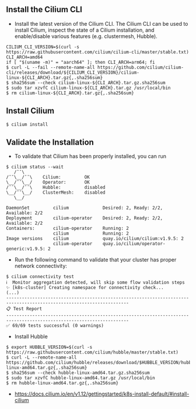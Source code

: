 ## Install the Cilium CLI
- Install the latest version of the Cilium CLI. The Cilium CLI can be used to install Cilium, inspect the state of a Cilium installation, and enable/disable various features (e.g. clustermesh, Hubble).
```
CILIUM_CLI_VERSION=$(curl -s https://raw.githubusercontent.com/cilium/cilium-cli/master/stable.txt)
CLI_ARCH=amd64
if [ "$(uname -m)" = "aarch64" ]; then CLI_ARCH=arm64; fi
$ curl -L --fail --remote-name-all https://github.com/cilium/cilium-cli/releases/download/${CILIUM_CLI_VERSION}/cilium-linux-${CLI_ARCH}.tar.gz{,.sha256sum}
$ sha256sum --check cilium-linux-${CLI_ARCH}.tar.gz.sha256sum
$ sudo tar xzvfC cilium-linux-${CLI_ARCH}.tar.gz /usr/local/bin
$ rm cilium-linux-${CLI_ARCH}.tar.gz{,.sha256sum}
```

## Install Cilium
```
$ cilium install
```

## Validate the Installation
- To validate that Cilium has been properly installed, you can run
```
$ cilium status --wait
   /¯¯\
/¯¯\__/¯¯\    Cilium:         OK
\__/¯¯\__/    Operator:       OK
/¯¯\__/¯¯\    Hubble:         disabled
\__/¯¯\__/    ClusterMesh:    disabled
   \__/

DaemonSet         cilium             Desired: 2, Ready: 2/2, Available: 2/2
Deployment        cilium-operator    Desired: 2, Ready: 2/2, Available: 2/2
Containers:       cilium-operator    Running: 2
                  cilium             Running: 2
Image versions    cilium             quay.io/cilium/cilium:v1.9.5: 2
                  cilium-operator    quay.io/cilium/operator-generic:v1.9.5: 2
```

- Run the following command to validate that your cluster has proper network connectivity:
```
$ cilium connectivity test
ℹ️  Monitor aggregation detected, will skip some flow validation steps
✨ [k8s-cluster] Creating namespace for connectivity check...
(...)
---------------------------------------------------------------------------------------------------------------------
📋 Test Report
---------------------------------------------------------------------------------------------------------------------
✅ 69/69 tests successful (0 warnings)
```

- Install Hubble 
```
$ export HUBBLE_VERSION=$(curl -s https://raw.githubusercontent.com/cilium/hubble/master/stable.txt)
$ curl -L --remote-name-all https://github.com/cilium/hubble/releases/download/$HUBBLE_VERSION/hubble-linux-amd64.tar.gz{,.sha256sum}
$ sha256sum --check hubble-linux-amd64.tar.gz.sha256sum
$ sudo tar xzvfC hubble-linux-amd64.tar.gz /usr/local/bin
$ rm hubble-linux-amd64.tar.gz{,.sha256sum}
```

- https://docs.cilium.io/en/v1.12/gettingstarted/k8s-install-default/#install-cilium

